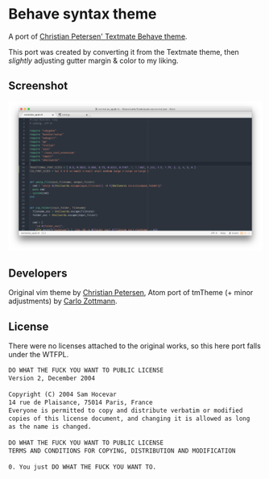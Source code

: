 # Behave syntax theme

A port of [Christian Petersen' Textmate Behave theme](https://github.com/fnky/behave-theme).

This port was created by converting it from the Textmate theme, then _slightly_
adjusting gutter margin & color to my liking.


## Screenshot

![Screenshot of theme showing Ruby code](https://raw.githubusercontent.com/carlo/behave-theme/master/behave-theme.png)


## Developers

Original vim theme by [Christian Petersen](https://github.com/fnky),
Atom port of tmTheme (+ minor adjustments) by [Carlo Zottmann](https://github.com/carlo).


## License

There were no licenses attached to the original works, so this here port falls
under the WTFPL.

    DO WHAT THE FUCK YOU WANT TO PUBLIC LICENSE
    Version 2, December 2004

    Copyright (C) 2004 Sam Hocevar
    14 rue de Plaisance, 75014 Paris, France
    Everyone is permitted to copy and distribute verbatim or modified
    copies of this license document, and changing it is allowed as long
    as the name is changed.

    DO WHAT THE FUCK YOU WANT TO PUBLIC LICENSE
    TERMS AND CONDITIONS FOR COPYING, DISTRIBUTION AND MODIFICATION

    0. You just DO WHAT THE FUCK YOU WANT TO.
